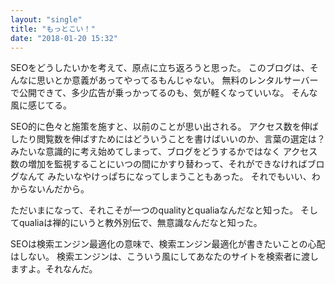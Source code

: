 ```yaml
---
layout: "single"
title: "もっとこい！"
date: "2018-01-20 15:32"
---
```


SEOをどうしたいかを考えて、原点に立ち返ろうと思った。
このブログは、そんなに思いとか意義があってやってるもんじゃない。
無料のレンタルサーバーで公開できて、多少広告が乗っかってるのも、気が軽くなっていいな。
そんな風に感じてる。

SEO的に色々と施策を施すと、以前のことが思い出される。
アクセス数を伸ばしたり閲覧数を伸ばすためにはどういうことを書けばいいのか、言葉の選定は？
みたいな意識的に考え始めてしまって、ブログをどうするかではなく
アクセス数の増加を監視することにいつの間にかすり替わって、それができなければブログなんて
みたいなやけっぱちになってしまうこともあった。
それでもいい、わからないんだから。

ただいまになって、それこそが一つのqualityとqualiaなんだなと知った。
そしてqualiaは禅的にいうと教外別伝で、無意識なんだなと知った。

SEOは検索エンジン最適化の意味で、検索エンジン最適化が書きたいことの心配はしない。
検索エンジンは、こういう風にしてあなたのサイトを検索者に渡しますよ。それなんだ。
